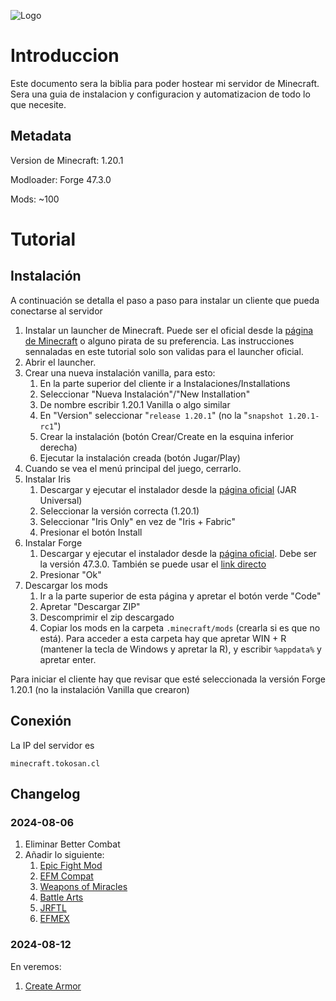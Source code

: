 ![Logo](https://data1.ibtimes.co.in/en/full/433631/minecraft.jpg)

# Introduccion

Este documento sera la biblia para poder hostear mi servidor de Minecraft. Sera una guia de instalacion y configuracion y automatizacion de todo lo que necesite.

## Metadata

Version de Minecraft: 1.20.1

Modloader: Forge 47.3.0

Mods: ~100

# Tutorial

## Instalación

A continuación se detalla el paso a paso para instalar un cliente que pueda conectarse al servidor

1. Instalar un launcher de Minecraft. Puede ser el oficial desde la [página de Minecraft](https://www.minecraft.net/es-es/download) o alguno pirata de su preferencia. Las instrucciones sennaladas en este tutorial solo son validas para el launcher oficial.
2. Abrir el launcher.
3. Crear una nueva instalación vanilla, para esto:
   1. En la parte superior del cliente ir a Instalaciones/Installations
   2. Seleccionar "Nueva Instalación"/"New Installation"
   3. De nombre escribir 1.20.1 Vanilla o algo similar
   4. En "Version" seleccionar "`release 1.20.1`" (no la "`snapshot 1.20.1-rc1`")
   5. Crear la instalación (botón Crear/Create en la esquina inferior derecha)
   6. Ejecutar la instalación creada (botón Jugar/Play)
4. Cuando se vea el menú principal del juego, cerrarlo.
5. Instalar Iris
   1. Descargar y ejecutar el instalador desde la [página oficial](https://www.irisshaders.dev/download) (JAR Universal)
   2. Seleccionar la versión correcta (1.20.1)
   3. Seleccionar "Iris Only" en vez de "Iris + Fabric"
   4. Presionar el botón Install
6. Instalar Forge
   1. Descargar y ejecutar el instalador desde la [página oficial](https://files.minecraftforge.net/net/minecraftforge/forge/). Debe ser la versión 47.3.0. También se puede usar el [link directo](https://maven.minecraftforge.net/net/minecraftforge/forge/1.20.1-47.3.0/forge-1.20.1-47.3.0-installer.jar)
   2. Presionar "Ok"
7. Descargar los mods
   1. Ir a la parte superior de esta página y apretar el botón verde "Code"
   2. Apretar "Descargar ZIP"
   3. Descomprimir el zip descargado
   4. Copiar los mods en la carpeta `.minecraft/mods` (crearla si es que no está). Para acceder a esta carpeta hay que apretar WIN + R (mantener la tecla de Windows y apretar la R), y escribir `%appdata%` y apretar enter.

Para iniciar el cliente hay que revisar que esté seleccionada la versión Forge 1.20.1 (no la instalación Vanilla que crearon)

## Conexión

La IP del servidor es

`minecraft.tokosan.cl`

## Changelog

### 2024-08-06

1. Eliminar Better Combat
2. Añadir lo siguiente:
   1. [Epic Fight Mod](https://mediafilez.forgecdn.net/files/5601/221/epicfight-forge-20.8.5-1.20.1.jar)
   2. [EFM Compat](https://mediafilez.forgecdn.net/files/5214/748/EFMCompat%202.0.jar)
   3. [Weapons of Miracles](https://mediafilez.forgecdn.net/files/5598/482/WeaponsOfMiracles-20.1.8.5.1.jar)
   4. [Battle Arts](https://mediafilez.forgecdn.net/files/5596/596/EpicFightBA-20.8.5.6.jar)
   5. [JRFTL](https://mediafilez.forgecdn.net/files/4594/475/JRFTL-1.20.1-1.6.0.jar)
   6. [EFMEX](https://mediafilez.forgecdn.net/files/5594/746/EpicFightExCap-20.8.1.jar)

### 2024-08-12

En veremos:

1. [Create Armor](https://www.curseforge.com/minecraft/mc-mods/protection-pixel)
